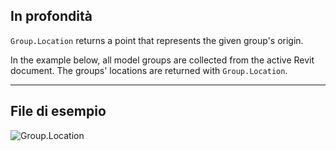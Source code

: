 ## In profondità
`Group.Location` returns a point that represents the given group's origin.

In the example below, all model groups are collected from the active Revit document. The groups' locations are returned with `Group.Location`.

___
## File di esempio

![Group.Location](./Revit.Elements.Group.Location_img.jpg)
